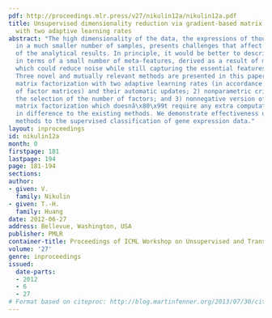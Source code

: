 ```yaml
---
pdf: http://proceedings.mlr.press/v27/nikulin12a/nikulin12a.pdf
title: Unsupervised dimensionality reduction via gradient-based matrix factorization
  with two adaptive learning rates
abstract: "The high dimensionality of the data, the expressions of thousands of features
  in a much smaller number of samples, presents challenges that affect applicability
  of the analytical results. In principle, it would be better to describe the data
  in terms of a small number of meta-features, derived as a result of matrix factorization,
  which could reduce noise while still capturing the essential features of the data.
  Three novel and mutually relevant methods are presented in this paper: 1) gradient-based
  matrix factorization with two adaptive learning rates (in accordance with the number
  of factor matrices) and their automatic updates; 2) nonparametric criterion for
  the selection of the number of factors; and 3) nonnegative version of the gradient-based
  matrix factorization which doesnâ\x80\x99t require any extra computational costs
  in difference to the existing methods. We demonstrate effectiveness of the proposed
  methods to the supervised classification of gene expression data."
layout: inproceedings
id: nikulin12a
month: 0
firstpage: 181
lastpage: 194
page: 181-194
sections: 
author:
- given: V.
  family: Nikulin
- given: T.-H.
  family: Huang
date: 2012-06-27
address: Bellevue, Washington, USA
publisher: PMLR
container-title: Proceedings of ICML Workshop on Unsupervised and Transfer Learning
volume: '27'
genre: inproceedings
issued:
  date-parts:
  - 2012
  - 6
  - 27
# Format based on citeproc: http://blog.martinfenner.org/2013/07/30/citeproc-yaml-for-bibliographies/
---
```

